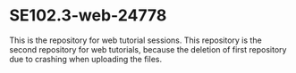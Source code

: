 # SE102.3-web-24778
This is the repository for web tutorial sessions. This repository is the second repository for web tutorials, because the deletion of first repository due to crashing when uploading the files.
